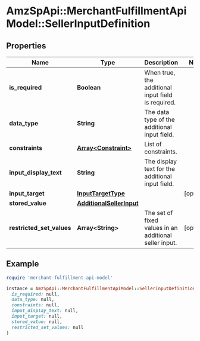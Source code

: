 # AmzSpApi::MerchantFulfillmentApiModel::SellerInputDefinition

## Properties

| Name | Type | Description | Notes |
| ---- | ---- | ----------- | ----- |
| **is_required** | **Boolean** | When true, the additional input field is required. |  |
| **data_type** | **String** | The data type of the additional input field. |  |
| **constraints** | [**Array&lt;Constraint&gt;**](Constraint.md) | List of constraints. |  |
| **input_display_text** | **String** | The display text for the additional input field. |  |
| **input_target** | [**InputTargetType**](InputTargetType.md) |  | [optional] |
| **stored_value** | [**AdditionalSellerInput**](AdditionalSellerInput.md) |  |  |
| **restricted_set_values** | **Array&lt;String&gt;** | The set of fixed values in an additional seller input. | [optional] |

## Example

```ruby
require 'merchant-fulfillment-api-model'

instance = AmzSpApi::MerchantFulfillmentApiModel::SellerInputDefinition.new(
  is_required: null,
  data_type: null,
  constraints: null,
  input_display_text: null,
  input_target: null,
  stored_value: null,
  restricted_set_values: null
)
```

